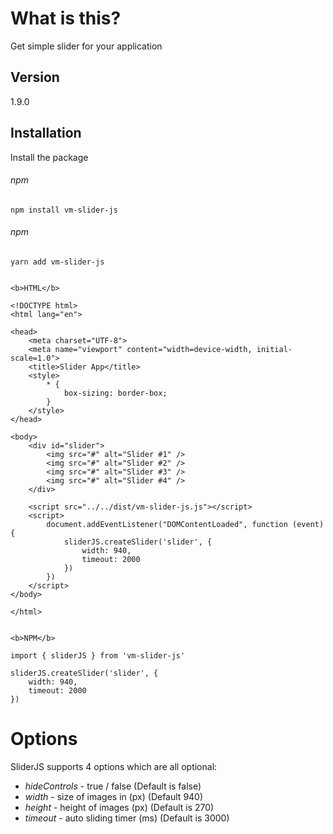# What is this?

Get simple slider for your application


## Version
1.9.0

## Installation

Install the package 

###### npm 

```
npm install vm-slider-js
```

###### npm 

```
yarn add vm-slider-js
```


```

<b>HTML</b>

<!DOCTYPE html>
<html lang="en">

<head>
    <meta charset="UTF-8">
    <meta name="viewport" content="width=device-width, initial-scale=1.0">
    <title>Slider App</title>
    <style>
        * {
            box-sizing: border-box;
        }
    </style>
</head>

<body>
    <div id="slider">
        <img src="#" alt="Slider #1" />
        <img src="#" alt="Slider #2" />
        <img src="#" alt="Slider #3" />
        <img src="#" alt="Slider #4" />
    </div>

    <script src="../../dist/vm-slider-js.js"></script>
    <script>
        document.addEventListener("DOMContentLoaded", function (event) {
            sliderJS.createSlider('slider', {
                width: 940,
                timeout: 2000
            })
        })
    </script>
</body>

</html>


<b>NPM</b>

import { sliderJS } from 'vm-slider-js'

sliderJS.createSlider('slider', {
    width: 940,
    timeout: 2000
})

```

# Options

SliderJS supports 4 options which are all optional:

-   _hideControls_ - true / false (Default is false)
-   _width_ - size of images in (px) (Default 940)
-   _height_ - height of images (px) (Default is 270)
-   _timeout_ - auto sliding timer (ms) (Default is 3000)
